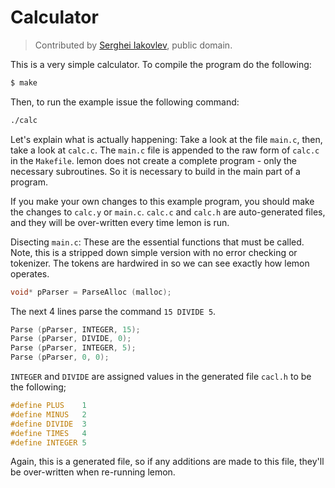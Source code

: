 # Calculator

> Contributed by [Serghei Iakovlev], public domain.

This is a very simple calculator. To compile the program do the following:

```sh
$ make
```

Then, to run the example issue the following command:

```sh
./calc
```

Let's explain what is actually happening: Take a look at the file `main.c`, then, take a look at `calc.c`. The `main.c` file is appended to the raw form of `calc.c` in the `Makefile`. lemon does not create a complete program - only the necessary subroutines. So it is necessary to build in the main part of a program.

If you make your own changes to this example program, you should make the changes to `calc.y` or `main.c`. `calc.c` and `calc.h` are auto-generated files, and they will be over-written every time lemon is run.

Disecting `main.c`: These are the  essential functions that must be called. Note, this is a stripped down simple version with no error checking or tokenizer. The tokens are hardwired in so we can see exactly how lemon operates.

```c
void* pParser = ParseAlloc (malloc);
```

The next 4 lines parse the command  `15 DIVIDE 5`.

```c
Parse (pParser, INTEGER, 15);
Parse (pParser, DIVIDE, 0);
Parse (pParser, INTEGER, 5);
Parse (pParser, 0, 0);
```

`INTEGER` and `DIVIDE` are assigned values in the generated file `cacl.h` to be the following;
```c
#define PLUS    1
#define MINUS   2
#define DIVIDE  3
#define TIMES   4
#define INTEGER 5
```

Again, this is a generated file, so if any additions are made to this file, they'll be over-written when re-running lemon.


<!-----------------------------------------------------------------------------
                               REFERENCE LINKS
------------------------------------------------------------------------------>

[Serghei Iakovlev]: https://github.com/sergeyklay "View Serghei Iakovlev's GitHub profile"

